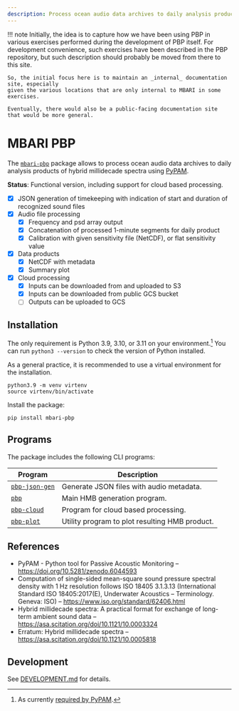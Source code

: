 ```yaml
---
description: Process ocean audio data archives to daily analysis products of hybrid millidecade spectra using PyPAM.
---
```


!!! note
    Initially, the idea is to capture how we have been using PBP in various exercises
    performed during the development of PBP itself.
    For development convenience, such exercises have been described in the PBP repository,
    but such description should probably be moved from there to this site.
    
    So, the initial focus here is to maintain an _internal_ documentation site, especially
    given the various locations that are only internal to MBARI in some exercises.
    
    Eventually, there would also be a public-facing documentation site that would be more general. 

# MBARI PBP

The [`mbari-pbp`](https://pypi.org/project/mbari-pbp/) package allows to
process ocean audio data archives to daily analysis products of hybrid millidecade spectra using
[PyPAM](https://github.com/lifewatch/pypam/).


**Status**: Functional version, including support for cloud based processing.

- [x] JSON generation of timekeeping with indication of start and duration of recognized sound files
- [x] Audio file processing
    - [x] Frequency and psd array output
    - [x] Concatenation of processed 1-minute segments for daily product
    - [x] Calibration with given sensitivity file (NetCDF), or flat sensitivity value
- [x] Data products
    - [x] NetCDF with metadata
    - [x] Summary plot
- [x] Cloud processing
    - [x] Inputs can be downloaded from and uploaded to S3
    - [x] Inputs can be downloaded from public GCS bucket
    - [ ] Outputs can be uploaded to GCS

## Installation

The only requirement is Python 3.9, 3.10, or 3.11 on your environment.[^1]
You can run `python3 --version` to check the version of Python installed.

[^1]: As currently [required by PyPAM](https://github.com/lifewatch/pypam/blob/29e82f0c5c6ce43b457d76963cb9d82392740654/pyproject.toml#L16).

As a general practice, it is recommended to use a virtual environment for the installation.
```shell
python3.9 -m venv virtenv
source virtenv/bin/activate
```

Install the package:
```shell
pip install mbari-pbp
```

## Programs

The package includes the following CLI programs:

| Program | Description                                    |
| ------- |------------------------------------------------|
| [`pbp-json-gen`](pbp-json-gen/) | Generate JSON files with audio metadata.       |
| [`pbp`](pbp/) | Main HMB generation program.                   |
| [`pbp-cloud`](pbp-cloud/) | Program for cloud based processing.            |
| [`pbp-plot`](pbp-plot/) | Utility program to plot resulting HMB product. |

 
## References

- PyPAM - Python tool for Passive Acoustic Monitoring –
  <https://doi.org/10.5281/zenodo.6044593>
- Computation of single-sided mean-square sound pressure spectral density with 1 Hz resolution follows
  ISO 18405 3.1.3.13 (International Standard ISO 18405:2017(E), Underwater Acoustics – Terminology. Geneva: ISO)
  – https://www.iso.org/standard/62406.html
- Hybrid millidecade spectra: A practical format for exchange of long-term ambient sound data –
  <https://asa.scitation.org/doi/10.1121/10.0003324>
- Erratum: Hybrid millidecade spectra –
  <https://asa.scitation.org/doi/10.1121/10.0005818>

## Development

See [DEVELOPMENT.md](https://github.com/mbari-org/pypam-based-processing/blob/main/DEVEL.md) for details.

